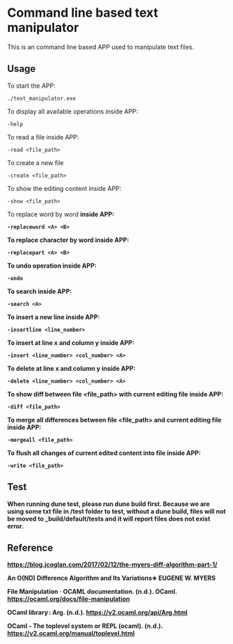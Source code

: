 # Command line based text manipulator
This is an command line based APP used to manipulate text files.
## Usage
To start the APP:
```
./text_manipulator.exe
```
To display all available operations inside APP:
```
-help
```
To read a file inside APP:
```
-read <file_path>
```
To create a new file
```
-create <file_path>
```
To show the editing content inside APP:
```
-show <file_path>
```
To replace word <A> by word <B> inside APP:
```
-replaceword <A> <B>
```
To replace character <A> by word <B> inside APP:
```
-replacepart <A> <B>
```
To undo operation inside APP:
```
-undo
```
To search <A> inside APP:
```
-search <A>
```
To insert a new line inside APP:
```
-insertline <line_number>
```
To insert <A> at line x and column y inside APP:
```
-insert <line_number> <col_number> <A>
```
To delete <A> at line x and column y inside APP:
```
-delete <line_number> <col_number> <A>
```
To show diff between file <file_path> with current editing file inside APP:
```
-diff <file_path>
```
To merge all differences between file <file_path> and current editing file inside APP:
```
-mergeall <file_path>
```
To flush all changes of current edited content into file inside APP:
```
-write <file_path>
```
## Test
When running dune test, please run dune build first. Because we are using some txt file in /test folder to test, without a dune build, files will not be moved to _build/default/tests and it will report files does not exist error.
## Reference
https://blog.jcoglan.com/2017/02/12/the-myers-diff-algorithm-part-1/

An O(ND) Difference Algorithm and Its Variations∗ EUGENE W. MYERS

File Manipulation · OCAML documentation. (n.d.). OCaml. https://ocaml.org/docs/file-manipulation

OCaml library : Arg. (n.d.). https://v2.ocaml.org/api/Arg.html

OCaml - The toplevel system or REPL (ocaml). (n.d.). https://v2.ocaml.org/manual/toplevel.html



